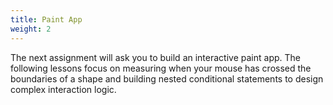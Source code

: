 ```yaml
---
title: Paint App
weight: 2
---
```

The next assignment will ask you to build an interactive paint app. The following lessons focus on measuring when your mouse has crossed the boundaries of a shape and building nested conditional statements to design complex interaction logic.
